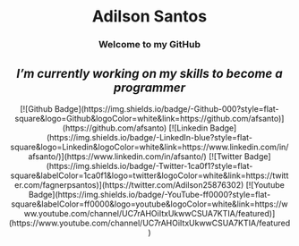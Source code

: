 <h1 align="center"> Adilson Santos </h1>
<h3 align="center"> Welcome to my GitHub </h3>
<h2 align="center"><i> I’m currently working on my skills to become a programmer</i></h2>


<center>[![Github Badge](https://img.shields.io/badge/-Github-000?style=flat-square&logo=Github&logoColor=white&link=https://github.com/afsanto)](https://github.com/afsanto)
[![Linkedin Badge](https://img.shields.io/badge/-LinkedIn-blue?style=flat-square&logo=Linkedin&logoColor=white&link=https://www.linkedin.com/in/afsanto/)](https://www.linkedin.com/in/afsanto/)
[![Twitter Badge](https://img.shields.io/badge/-Twitter-1ca0f1?style=flat-square&labelColor=1ca0f1&logo=twitter&logoColor=white&link=https://twitter.com/fagnerpsantos)](https://twitter.com/Adilson25876302)
[![Youtube Badge](https://img.shields.io/badge/-YouTube-ff0000?style=flat-square&labelColor=ff0000&logo=youtube&logoColor=white&link=https://www.youtube.com/channel/UC7rAHOiItxUkwwCSUA7KTIA/featured)](https://www.youtube.com/channel/UC7rAHOiItxUkwwCSUA7KTIA/featured)</center>










<!--
**afsanto/afsanto** is a ✨ _special_ ✨ repository because its `README.md` (this file) appears on your GitHub profile.

Here are some ideas to get you started:

- 🔭 I’m currently working on my skills to become a programmer
- 🌱 I’m currently learning javascript
- 👯 I’m looking to collaborate on ...
- 🤔 I’m looking for help with ...
- 💬 Ask me about ...
- 📫 How to reach me: adilson.fernado@gmail.com
- 😄 Pronouns: ...
- ⚡ Fun fact:I'm 57 years old but I didn't give up on learning
-->
